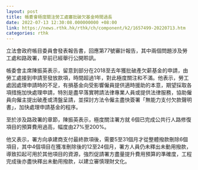 ```yaml
---
layout: post
title: 帳委會極度關注勞工處審批破欠基金時間過長
date: 2022-07-13 12:30:08.000000000 +08:00
link: https://news.rthk.hk/rthk/ch/component/k2/1657499-20220713.htm
categories: rthk
---
```


立法會政府帳目委員會發表報告書，回應第77號審計報告，其中兩個問題涉及勞工處和路政署，早前已經舉行公開聆訊。

帳委會主席陳振英表示，留意到部分在2018至去年獲批破產欠薪基金的申請，由勞工處接到申請至發放款項，時間超過1年，對此極度關注和不滿。他表示，勞工處因處理申請時的不足，有損基金向受影響僱員提供適時援助的本意，期望採取各項措施加快處理申請，特別是盡早落實聘請法律專業人員或提供法律服務，協助僱員向僱主提出破產或清盤呈請，並探討方法令僱主盡快簽署「無能力支付欠款聲明書」，加快處理申請基金的程序。

至於涉及路政署的章節，陳振英表示，極度關注署方就 6個已完成公共行人路修復項目的預算費用過高，幅度由27%至200%。

他又表示，署方向承建商支付最終款項後，需要5至31個月才從整體撥款刪除6個項目，其中4個項目在獲准刪除後的12至24個月，署方人員仍未釋出未動用撥款，導致扣起可用於其他項目的資源，強烈促請署方盡量提升費用預算的準確度，工程完成後亦盡快釋出未動用撥款，以建立審慎理財文化。

